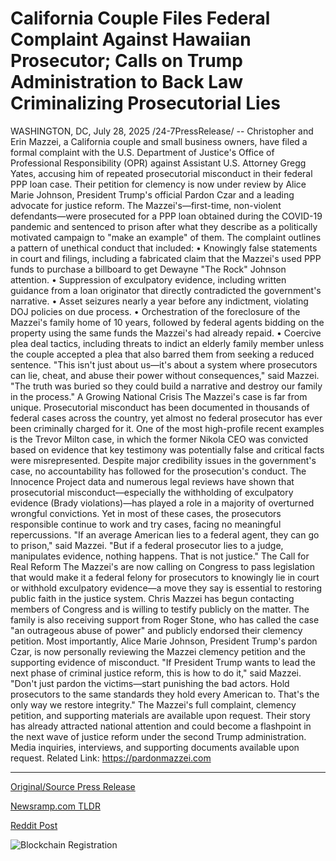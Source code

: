 # California Couple Files Federal Complaint Against Hawaiian Prosecutor; Calls on Trump Administration to Back Law Criminalizing Prosecutorial Lies

WASHINGTON, DC, July 28, 2025 /24-7PressRelease/ -- Christopher and Erin Mazzei, a California couple and small business owners, have filed a formal complaint with the U.S. Department of Justice's Office of Professional Responsibility (OPR) against Assistant U.S. Attorney Gregg Yates, accusing him of repeated prosecutorial misconduct in their federal PPP loan case. Their petition for clemency is now under review by Alice Marie Johnson, President Trump's official Pardon Czar and a leading advocate for justice reform.  The Mazzei's—first-time, non-violent defendants—were prosecuted for a PPP loan obtained during the COVID-19 pandemic and sentenced to prison after what they describe as a politically motivated campaign to "make an example" of them. The complaint outlines a pattern of unethical conduct that included:  • Knowingly false statements in court and filings, including a fabricated claim that the Mazzei's used PPP funds to purchase a billboard to get Dewayne "The Rock" Johnson attention. • Suppression of exculpatory evidence, including written guidance from a loan originator that directly contradicted the government's narrative. • Asset seizures nearly a year before any indictment, violating DOJ policies on due process. • Orchestration of the foreclosure of the Mazzei's family home of 10 years, followed by federal agents bidding on the property using the same funds the Mazzei's had already repaid. • Coercive plea deal tactics, including threats to indict an elderly family member unless the couple accepted a plea that also barred them from seeking a reduced sentence.  "This isn't just about us—it's about a system where prosecutors can lie, cheat, and abuse their power without consequences," said Mazzei. "The truth was buried so they could build a narrative and destroy our family in the process."  A Growing National Crisis The Mazzei's case is far from unique. Prosecutorial misconduct has been documented in thousands of federal cases across the country, yet almost no federal prosecutor has ever been criminally charged for it. One of the most high-profile recent examples is the Trevor Milton case, in which the former Nikola CEO was convicted based on evidence that key testimony was potentially false and critical facts were misrepresented. Despite major credibility issues in the government's case, no accountability has followed for the prosecution's conduct.  The Innocence Project data and numerous legal reviews have shown that prosecutorial misconduct—especially the withholding of exculpatory evidence (Brady violations)—has played a role in a majority of overturned wrongful convictions. Yet in most of these cases, the prosecutors responsible continue to work and try cases, facing no meaningful repercussions.  "If an average American lies to a federal agent, they can go to prison," said Mazzei. "But if a federal prosecutor lies to a judge, manipulates evidence, nothing happens. That is not justice."  The Call for Real Reform The Mazzei's are now calling on Congress to pass legislation that would make it a federal felony for prosecutors to knowingly lie in court or withhold exculpatory evidence—a move they say is essential to restoring public faith in the justice system.  Chris Mazzei has begun contacting members of Congress and is willing to testify publicly on the matter. The family is also receiving support from Roger Stone, who has called the case "an outrageous abuse of power" and publicly endorsed their clemency petition.  Most importantly, Alice Marie Johnson, President Trump's pardon Czar, is now personally reviewing the Mazzei clemency petition and the supporting evidence of misconduct.  "If President Trump wants to lead the next phase of criminal justice reform, this is how to do it," said Mazzei. "Don't just pardon the victims—start punishing the bad actors. Hold prosecutors to the same standards they hold every American to. That's the only way we restore integrity."  The Mazzei's full complaint, clemency petition, and supporting materials are available upon request. Their story has already attracted national attention and could become a flashpoint in the next wave of justice reform under the second Trump administration.  Media inquiries, interviews, and supporting documents available upon request.  Related Link: https://pardonmazzei.com 

---

[Original/Source Press Release](https://www.24-7pressrelease.com/press-release/525266/california-couple-files-federal-complaint-against-hawaiian-prosecutor-calls-on-trump-administration-to-back-law-criminalizing-prosecutorial-lies)
                    

[Newsramp.com TLDR](https://newsramp.com/curated-news/couple-fights-prosecutorial-misconduct-in-landmark-ppp-loan-case/953d4d47e5af32acfffdca5c08343d20) 

 



[Reddit Post](https://www.reddit.com/r/newsramp/comments/1mb9qpk/couple_fights_prosecutorial_misconduct_in/) 



![Blockchain Registration](https://cdn.newsramp.app/24-7PressRelease/qrcode/257/28/diveoFUA.webp)